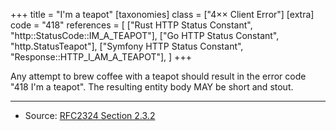 +++
title = "I'm a teapot"
[taxonomies]
class = ["4&times;&times; Client Error"]
[extra]
code = "418"
references = [
    ["Rust HTTP Status Constant", "http::StatusCode::IM_A_TEAPOT"],
    ["Go HTTP Status Constant", "http.StatusTeapot"],
    ["Symfony HTTP Status Constant", "Response::HTTP_I_AM_A_TEAPOT"],
]
+++

Any attempt to brew coffee with a teapot should result in the error code "418 I'm a teapot". The resulting entity body MAY be short and stout.

---

* Source: [RFC2324 Section 2.3.2][1]

[1]: <https://tools.ietf.org/html/rfc2324#section-2.3.2>
